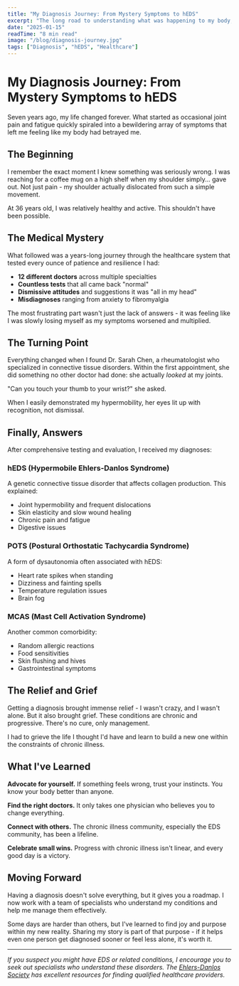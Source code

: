 ```yaml
---
title: "My Diagnosis Journey: From Mystery Symptoms to hEDS"
excerpt: "The long road to understanding what was happening to my body, and how I finally got answers after years of uncertainty."
date: "2025-01-15"
readTime: "8 min read"
image: "/blog/diagnosis-journey.jpg"
tags: ["Diagnosis", "hEDS", "Healthcare"]
---
```


# My Diagnosis Journey: From Mystery Symptoms to hEDS

Seven years ago, my life changed forever. What started as occasional joint pain and fatigue quickly spiraled into a bewildering array of symptoms that left me feeling like my body had betrayed me.

## The Beginning

I remember the exact moment I knew something was seriously wrong. I was reaching for a coffee mug on a high shelf when my shoulder simply... gave out. Not just pain - my shoulder actually dislocated from such a simple movement. 

At 36 years old, I was relatively healthy and active. This shouldn't have been possible.

## The Medical Mystery

What followed was a years-long journey through the healthcare system that tested every ounce of patience and resilience I had:

- **12 different doctors** across multiple specialties
- **Countless tests** that all came back "normal"
- **Dismissive attitudes** and suggestions it was "all in my head"
- **Misdiagnoses** ranging from anxiety to fibromyalgia

The most frustrating part wasn't just the lack of answers - it was feeling like I was slowly losing myself as my symptoms worsened and multiplied.

## The Turning Point

Everything changed when I found Dr. Sarah Chen, a rheumatologist who specialized in connective tissue disorders. Within the first appointment, she did something no other doctor had done: she actually *looked* at my joints.

"Can you touch your thumb to your wrist?" she asked.

When I easily demonstrated my hypermobility, her eyes lit up with recognition, not dismissal.

## Finally, Answers

After comprehensive testing and evaluation, I received my diagnoses:

### hEDS (Hypermobile Ehlers-Danlos Syndrome)
A genetic connective tissue disorder that affects collagen production. This explained:
- Joint hypermobility and frequent dislocations
- Skin elasticity and slow wound healing
- Chronic pain and fatigue
- Digestive issues

### POTS (Postural Orthostatic Tachycardia Syndrome)
A form of dysautonomia often associated with hEDS:
- Heart rate spikes when standing
- Dizziness and fainting spells
- Temperature regulation issues
- Brain fog

### MCAS (Mast Cell Activation Syndrome)
Another common comorbidity:
- Random allergic reactions
- Food sensitivities
- Skin flushing and hives
- Gastrointestinal symptoms

## The Relief and Grief

Getting a diagnosis brought immense relief - I wasn't crazy, and I wasn't alone. But it also brought grief. These conditions are chronic and progressive. There's no cure, only management.

I had to grieve the life I thought I'd have and learn to build a new one within the constraints of chronic illness.

## What I've Learned

**Advocate for yourself.** If something feels wrong, trust your instincts. You know your body better than anyone.

**Find the right doctors.** It only takes one physician who believes you to change everything.

**Connect with others.** The chronic illness community, especially the EDS community, has been a lifeline.

**Celebrate small wins.** Progress with chronic illness isn't linear, and every good day is a victory.

## Moving Forward

Having a diagnosis doesn't solve everything, but it gives you a roadmap. I now work with a team of specialists who understand my conditions and help me manage them effectively.

Some days are harder than others, but I've learned to find joy and purpose within my new reality. Sharing my story is part of that purpose - if it helps even one person get diagnosed sooner or feel less alone, it's worth it.

---

*If you suspect you might have EDS or related conditions, I encourage you to seek out specialists who understand these disorders. The [Ehlers-Danlos Society](https://www.ehlers-danlos.com/) has excellent resources for finding qualified healthcare providers.*